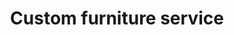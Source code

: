 ---
title: "Custom furniture service"
alt: "Designing and building bespoke furniture like tables, chairs, and cabinets"
description: "Designing and building bespoke furniture like tables, chairs, and cabinets"
category: "carpenter"
subcategory: "custom-furniture"
image: "/tradespeople/carpenter/custom-furniture.png"
ogImage: "/tradespeople/carpenter/custom-furniture.png"
colour: "blue"
pathtxt: "Custom furniture"
published: true
---